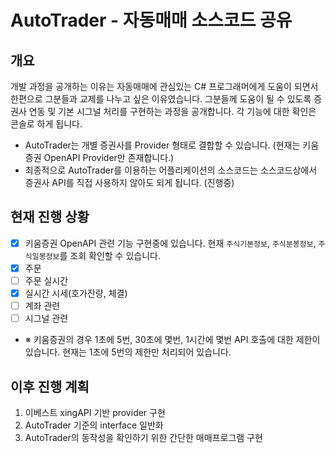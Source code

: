 # AutoTrader - 자동매매 소스코드 공유

## 개요

개발 과정을 공개하는 이유는 자동매매에 관심있는 C# 프로그래머에게 도움이 되면서 한편으로 그분들과 교제를 나누고 싶은 이유였습니다. 그분들께 도움이 될 수 있도록 증권사 연동 및 기본 시그널 처리를 구현하는 과정을 공개합니다.
각 기능에 대한 확인은 콘솔로 하게 됩니다.

- AutoTrader는 개별 증권사를 Provider 형태로 결합할 수 있습니다. (현재는 키움증권 OpenAPI Provider만 존재합니다.)
- 최종적으로 AutoTrader를 이용하는 어플리케이션의 소스코드는 소스코드상에서 증권사 API를 직접 사용하지 않아도 되게 됩니다. (진행중)

## 현재 진행 상황

- [x] 키움증권 OpenAPI 관련 기능 구현중에 있습니다. 현재 `주식기본정보`, `주식분봉정보`, `주식일봉정보`를 조회 확인할 수 있습니다.
- [x] 주문
- [ ] 주문 실시간
- [x] 실시간 시세(호가잔량, 체결)
- [ ] 계좌 관련
- [ ] 시그널 관련
- ※ 키움증권의 경우 1초에 5번, 30초에 몇번, 1시간에 몇번 API 호출에 대한 제한이 있습니다. 현재는 1초에 5번의 제한만 처리되어 있습니다.

## 이후 진행 계획
1. 이베스트 xingAPI 기반 provider 구현
1. AutoTrader 기준의 interface 일반화
1. AutoTrader의 동작성을 확인하기 위한 간단한 매매프로그램 구현
